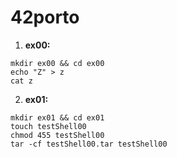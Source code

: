 # 42porto
1. **ex00:** 
```
mkdir ex00 && cd ex00
echo "Z" > z
cat z
```
2. **ex01:** 
```
mkdir ex01 && cd ex01
touch testShell00
chmod 455 testShell00
tar -cf testShell00.tar testShell00
```